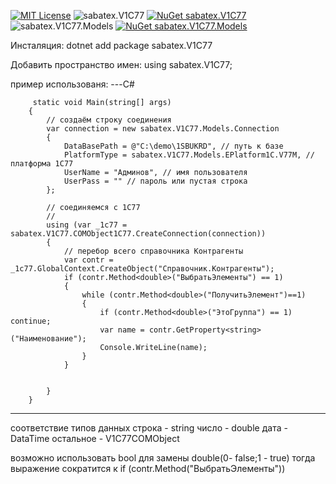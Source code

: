 ﻿[![MIT License](https://img.shields.io/badge/license-MIT-red.svg)](https://github.com/sabatex/Extensions/blob/master/LICENSE.TXT)
![sabatex.V1C77](https://github.com/sabatex/1C77/workflows/sabatex.V1C77/badge.svg)
[![NuGet sabatex.V1C77](https://buildstats.info/nuget/sabatex.V1C77)](https://www.nuget.org/packages/sabatex.V1C77/)
![sabatex.V1C77.Models](https://github.com/sabatex/1C77/workflows/sabatex.V1C77.Models/badge.svg)
[![NuGet sabatex.V1C77.Models](https://buildstats.info/nuget/sabatex.V1C77.Models)](https://www.nuget.org/packages/sabatex.V1C77/)


Инсталяция:
   dotnet add package sabatex.V1C77

Добавить пространство имен:
   using sabatex.V1C77;

пример использованя:
---C#

         static void Main(string[] args)
        {
            // создаём строку соединения
            var connection = new sabatex.V1C77.Models.Connection
            {
                DataBasePath = @"C:\demo\1SBUKRD", // путь к базе
                PlatformType = sabatex.V1C77.Models.EPlatform1C.V77M, // платформа 1С77
                UserName = "Админов", // имя пользователя
                UserPass = "" // пароль или пустая строка
            };

            // соединяемся с 1С77
            // 
            using (var _1c77 = sabatex.V1C77.COMObject1C77.CreateConnection(connection))
            {
                // перебор всего справочника Контрагенты
                var contr = _1c77.GlobalContext.CreateObject("Справочник.Контрагенты");
                if (contr.Method<double>("ВыбратьЭлементы") == 1)
                {
                    while (contr.Method<double>("ПолучитьЭлемент")==1)
                    {
                        if (contr.Method<double>("ЭтоГруппа") == 1) continue;
                        var name = contr.GetProperty<string>("Наименование");
                        Console.WriteLine(name);
                    }
                }


            }
        }  
 ---
соответствие типов данных
  строка - string
  число  - double
  дата   - DataTime
  остальное - V1C77COMObject

  возможно использовать bool для замены double(0- false;1 - true)
  тогда выражение сократится к if (contr.Method<bool>("ВыбратьЭлементы"))

   
